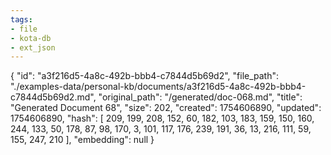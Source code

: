 ```yaml
---
tags:
- file
- kota-db
- ext_json
---
```

{
  "id": "a3f216d5-4a8c-492b-bbb4-c7844d5b69d2",
  "file_path": "./examples-data/personal-kb/documents/a3f216d5-4a8c-492b-bbb4-c7844d5b69d2.md",
  "original_path": "/generated/doc-068.md",
  "title": "Generated Document 68",
  "size": 202,
  "created": 1754606890,
  "updated": 1754606890,
  "hash": [
    209,
    199,
    208,
    152,
    60,
    182,
    103,
    183,
    159,
    150,
    160,
    244,
    133,
    50,
    178,
    87,
    98,
    170,
    3,
    101,
    117,
    176,
    239,
    191,
    36,
    13,
    216,
    111,
    59,
    155,
    247,
    210
  ],
  "embedding": null
}